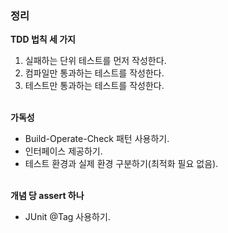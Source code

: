 ### 정리
**TDD 법칙 세 가지**<br/>
1. 실패하는 단위 테스트를 먼저 작성한다.<br/>
2. 컴파일만 통과하는 테스트를 작성한다.<br/>
3. 테스트만 통과하는 테스트를 작성한다.<br/><br/>

**가독성**<br/>
- Build-Operate-Check 패턴 사용하기.<br/>
- 인터페이스 제공하기.<br/>
- 테스트 환경과 실제 환경 구분하기(최적화 필요 없음).<br/><br/>

**개념 당 assert 하나**<br/>
- JUnit @Tag 사용하기.<br/><br/>
